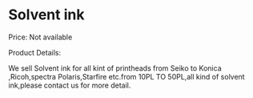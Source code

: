 # Solvent ink

Price: Not available

Product Details:

We sell Solvent ink for all kint of printheads from Seiko to Konica ,Ricoh,spectra Polaris,Starfire etc.from 10PL TO 50PL,all kind of solvent ink,please contact us for more detail.